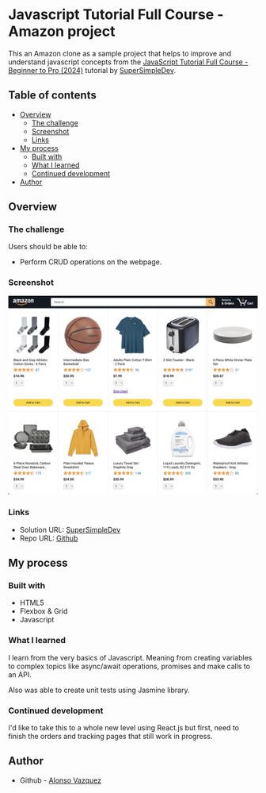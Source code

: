 # Javascript Tutorial Full Course - Amazon project

This an Amazon clone as a sample project that helps to improve and understand javascript concepts from the [JavaScript Tutorial Full Course - Beginner to Pro (2024)](https://www.youtube.com/watch?v=EerdGm-ehJQ) tutorial by [SuperSimpleDev](https://www.youtube.com/@SuperSimpleDev).

## Table of contents

- [Overview](#overview)
  - [The challenge](#the-challenge)
  - [Screenshot](#screenshot)
  - [Links](#links)
- [My process](#my-process)
  - [Built with](#built-with)
  - [What I learned](#what-i-learned)
  - [Continued development](#continued-development)
- [Author](#author)

## Overview

### The challenge
Users should be able to:
- Perform CRUD operations on the webpage.

### Screenshot
![](./images/screenshot.png)

### Links

- Solution URL: [SuperSimpleDev](https://supersimple.dev/projects/amazon/)
- Repo URL: [Github](https://github.com/alonsovzqz/js-amazon-project)

## My process

### Built with

- HTML5
- Flexbox & Grid
- Javascript

### What I learned

I learn from the very basics of Javascript. Meaning from creating variables to complex topics like async/await operations, promises and make calls to an API.

Also was able to create unit tests using Jasmine library.

### Continued development

I'd like to take this to a whole new level using React.js but first, need to finish the orders and tracking pages that still work in progress.

## Author

- Github - [Alonso Vazquez](https://github.com/alonsovzqz)
